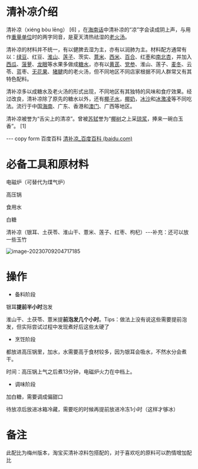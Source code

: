 # 清补凉介绍

清补凉（xiéng bòu lēng） [6] ，在[海南话](https://baike.baidu.com/item/海南话/7506152?fromModule=lemma_inlink)中清补凉的“凉”字会读成阴上声，与用作[重量单位](https://baike.baidu.com/item/重量单位/4571790?fromModule=lemma_inlink)时的两字同音，是夏天清热祛湿的[老火汤](https://baike.baidu.com/item/老火汤/6894108?fromModule=lemma_inlink)。

清补凉的材料并不统一，有以健脾去湿为主，亦有以润肺为主。材料配方通常有以：[绿豆](https://baike.baidu.com/item/绿豆/19947280?fromModule=lemma_inlink)、红豆、[淮山](https://baike.baidu.com/item/淮山/2218956?fromModule=lemma_inlink)、[莲子](https://baike.baidu.com/item/莲子/398426?fromModule=lemma_inlink)、茨实、[薏米](https://baike.baidu.com/item/薏米/3116601?fromModule=lemma_inlink)、[西米](https://baike.baidu.com/item/西米/30566?fromModule=lemma_inlink)、[百合](https://baike.baidu.com/item/百合/7886?fromModule=lemma_inlink)、红[枣](https://baike.baidu.com/item/枣/2816923?fromModule=lemma_inlink)和[南北杏](https://baike.baidu.com/item/南北杏/1104622?fromModule=lemma_inlink)，并加入[西瓜](https://baike.baidu.com/item/西瓜/333718?fromModule=lemma_inlink)、[菠萝](https://baike.baidu.com/item/菠萝/220259?fromModule=lemma_inlink)、[龙眼](https://baike.baidu.com/item/龙眼/39025?fromModule=lemma_inlink)等水果多做成[糖水](https://baike.baidu.com/item/糖水/2495507?fromModule=lemma_inlink)，亦有以[黄芪](https://baike.baidu.com/item/黄芪/563358?fromModule=lemma_inlink)、[党参](https://baike.baidu.com/item/党参/13922054?fromModule=lemma_inlink)、淮山、莲子、[麦冬](https://baike.baidu.com/item/麦冬/396276?fromModule=lemma_inlink)、云苓、蓝枣、[无花果](https://baike.baidu.com/item/无花果/447?fromModule=lemma_inlink)、[猪腱](https://baike.baidu.com/item/猪腱/4660374?fromModule=lemma_inlink)肉的老火汤，但不同地区不同店家根据不同人群常又有其特色配料。

清补凉多以成糖水及老火汤的形式出现，不同地区有其独特的风味和食疗效果。经过改良，清补凉除了原先的糖水以外，还有[椰子水](https://baike.baidu.com/item/椰子水/22475266?fromModule=lemma_inlink)，[椰奶](https://baike.baidu.com/item/椰奶/7678171?fromModule=lemma_inlink)，[冰沙](https://baike.baidu.com/item/冰沙/10959443?fromModule=lemma_inlink)和[冰激凌](https://baike.baidu.com/item/冰激凌/6206315?fromModule=lemma_inlink)等不同吃法。流行于中国[海南](https://baike.baidu.com/item/海南/13346?fromModule=lemma_inlink)、广东、香港和[澳门](https://baike.baidu.com/item/澳门/24335?fromModule=lemma_inlink)、广西等地区。

清补凉被誉为“舌尖上的清凉”。曾被[苏轼](https://baike.baidu.com/item/苏轼/53906?fromModule=lemma_inlink)誉为“[椰树](https://baike.baidu.com/item/椰树/2805578?fromModule=lemma_inlink)之上采[琼浆](https://baike.baidu.com/item/琼浆/10015699?fromModule=lemma_inlink)，捧来一碗白玉香”。 [1]

--- copy form 百度百科 [清补凉_百度百科 (baidu.com)](https://baike.baidu.com/item/清补凉/1191233)



# 必备工具和原材料

电磁炉（可替代为煤气炉）

高压锅

食用水

白糖

清补凉（银耳、土茯苓、淮山干、薏米、莲子、红枣、枸杞）---补充：还可以放一些玉竹

![image-20230709204717185](.\images\image-20230709204717185.png)



# 操作

- 备料阶段

银耳**提前半小时**泡发

淮山干、土茯苓、薏米提**前泡发几个小时**。Tips：做法上没有说这些需要提前泡发，但实际尝试过程中发现煮好后这些太硬了



- 烹饪阶段

都放进高压锅里，加水，水需要高于食材较多，因为银耳会吸水，不然水分会煮干。

时间：高压锅上气之后煮13分钟，电磁炉火力在中档上。



- 调味阶段

加白糖，需要调成偏甜口

待放凉后放进冰箱冷藏，需要吃的时候再提前放进冷冻1小时（这样才够冰）





# 备注

此配比为梅州版本，淘宝买清补凉料包搭配的，对于喜欢吃的原料可以酌情增加配比